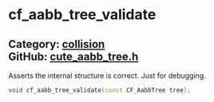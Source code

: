 [](../header.md ':include')

# cf_aabb_tree_validate

Category: [collision](/api_reference?id=collision)  
GitHub: [cute_aabb_tree.h](https://github.com/RandyGaul/cute_framework/blob/master/include/cute_aabb_tree.h)  
---

Asserts the internal structure is correct. Just for debugging.

```cpp
void cf_aabb_tree_validate(const CF_AabbTree tree);
```

